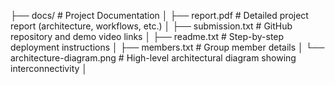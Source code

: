 ├── docs/                                           # Project Documentation
│   ├── report.pdf                                  # Detailed project report (architecture, workflows, etc.)
│   ├── submission.txt                              # GitHub repository and demo video links
│   ├── readme.txt                                  # Step-by-step deployment instructions
│   ├── members.txt                                 # Group member details
│   └── architecture-diagram.png                    # High-level architectural diagram showing interconnectivity
│